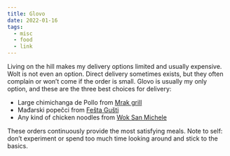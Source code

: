 ```yaml
---
title: Glovo
date: 2022-01-16
tags:
  - misc
  - food
  - link
---
```


Living on the hill makes my delivery options limited and usually expensive. Wolt is not even an option. Direct delivery sometimes exists, but they often complain or won’t come if the order is small. Glovo is usually my only option, and these are the three best choices for delivery:

- Large chimichanga de Pollo from [Mrak grill](https://www.facebook.com/MrakZagreb/)
- Mađarski popečci from [Fešta Gušti](https://restoran-festa-zagreb.com/naslovnica/)
- Any kind of chicken noodles from [Wok San Michele](https://www.instagram.com/woksanmichele/)

These orders continuously provide the most satisfying meals. Note to self: don’t experiment or spend too much time looking around and stick to the basics.
